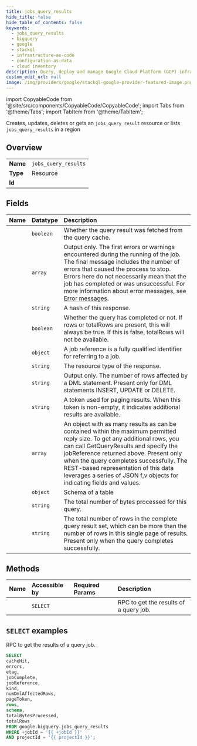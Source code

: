```yaml
---
title: jobs_query_results
hide_title: false
hide_table_of_contents: false
keywords:
  - jobs_query_results
  - bigquery
  - google
  - stackql
  - infrastructure-as-code
  - configuration-as-data
  - cloud inventory
description: Query, deploy and manage Google Cloud Platform (GCP) infrastructure and resources using SQL
custom_edit_url: null
image: /img/providers/google/stackql-google-provider-featured-image.png
---
```


import CopyableCode from '@site/src/components/CopyableCode/CopyableCode';
import Tabs from '@theme/Tabs';
import TabItem from '@theme/TabItem';

Creates, updates, deletes or gets an <code>jobs_query_result</code> resource or lists <code>jobs_query_results</code> in a region

## Overview
<table><tbody>
<tr><td><b>Name</b></td><td><code>jobs_query_results</code></td></tr>
<tr><td><b>Type</b></td><td>Resource</td></tr>
<tr><td><b>Id</b></td><td><CopyableCode code="google.bigquery.jobs_query_results" /></td></tr>
</tbody></table>

## Fields
| Name | Datatype | Description |
|:-----|:---------|:------------|
| <CopyableCode code="cacheHit" /> | `boolean` | Whether the query result was fetched from the query cache. |
| <CopyableCode code="errors" /> | `array` | Output only. The first errors or warnings encountered during the running of the job. The final message includes the number of errors that caused the process to stop. Errors here do not necessarily mean that the job has completed or was unsuccessful. For more information about error messages, see [Error messages](https://cloud.google.com/bigquery/docs/error-messages). |
| <CopyableCode code="etag" /> | `string` | A hash of this response. |
| <CopyableCode code="jobComplete" /> | `boolean` | Whether the query has completed or not. If rows or totalRows are present, this will always be true. If this is false, totalRows will not be available. |
| <CopyableCode code="jobReference" /> | `object` | A job reference is a fully qualified identifier for referring to a job. |
| <CopyableCode code="kind" /> | `string` | The resource type of the response. |
| <CopyableCode code="numDmlAffectedRows" /> | `string` | Output only. The number of rows affected by a DML statement. Present only for DML statements INSERT, UPDATE or DELETE. |
| <CopyableCode code="pageToken" /> | `string` | A token used for paging results. When this token is non-empty, it indicates additional results are available. |
| <CopyableCode code="rows" /> | `array` | An object with as many results as can be contained within the maximum permitted reply size. To get any additional rows, you can call GetQueryResults and specify the jobReference returned above. Present only when the query completes successfully. The REST-based representation of this data leverages a series of JSON f,v objects for indicating fields and values. |
| <CopyableCode code="schema" /> | `object` | Schema of a table |
| <CopyableCode code="totalBytesProcessed" /> | `string` | The total number of bytes processed for this query. |
| <CopyableCode code="totalRows" /> | `string` | The total number of rows in the complete query result set, which can be more than the number of rows in this single page of results. Present only when the query completes successfully. |

## Methods
| Name | Accessible by | Required Params | Description |
|:-----|:--------------|:----------------|:------------|
| <CopyableCode code="get_query_results" /> | `SELECT` | <CopyableCode code="+jobId, projectId" /> | RPC to get the results of a query job. |

## `SELECT` examples

RPC to get the results of a query job.

```sql
SELECT
cacheHit,
errors,
etag,
jobComplete,
jobReference,
kind,
numDmlAffectedRows,
pageToken,
rows,
schema,
totalBytesProcessed,
totalRows
FROM google.bigquery.jobs_query_results
WHERE +jobId = '{{ +jobId }}'
AND projectId = '{{ projectId }}'; 
```
